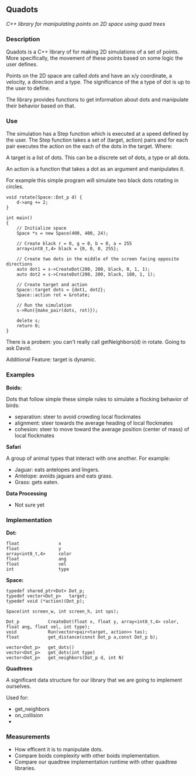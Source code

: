 ## Quadots
*C++ library for manipulating points on 2D space using quad trees*

### Description
Quadots is a C++ library of for making 2D simulations of a set of points. More specifically, the movement of these points based on some logic the user defines.

Points on the 2D space are called *dots* and have an x/y coordinate, a velocity, a direction and a type. The significance of the a type of dot is up to the user to define.

The library provides functions to get information about dots and manipulate their behavior based on that.

### Use
The simulation has a Step function which is executed at a speed defined by the user.
The Step function takes a set of (target, action) pairs and for each pair executes the action on the each of the dots in the target.
Where:

A target is a list of dots. This can be a discrete set of dots, a type or all dots.

An action is a function that takes a dot as an argument and manipulates it.

For example this simple program will simulate two black dots rotating in circles.
```
void rotate(Space::Dot_p d) {
    d->ang += 2;
}

int main()
{
    // Initialize space
    Space *s = new Space(400, 400, 24);

    // Create black r = 0, g = 0, b = 0, a = 255
    array<int8_t,4> black = {0, 0, 0, 255};

    // Create two dots in the middle of the screen facing opposite directions
    auto dot1 = s->CreateDot(200, 200, black, 0, 1, 1);
    auto dot2 = s->CreateDot(200, 200, black, 180, 1, 1);

    // Create target and action
    Space::target dots = {dot1, dot2};
    Space::action rot = &rotate;

    // Run the simulation
    s->Run({make_pair(dots, rot)});

    delete s;
    return 0;
}
```

There is a probem: you can't really call getNeighbors(d) in rotate. Going to ask David.

Additional Feature: target is dynamic.

### Examples
**Boids:**

Dots that follow simple these simple rules to simulate a flocking behavior of birds:
* separation: steer to avoid crowding local flockmates
* alignment: steer towards the average heading of local flockmates
* cohesion: steer to move toward the average position (center of mass) of local flockmates

**Safari**

A group of animal types that interact with one another. For example:
* Jaguar: eats antelopes and lingers.
* Antelope: avoids jaguars and eats grass.
* Grass: gets eaten.

**Data Processing**

* Not sure yet

### Implementation

**Dot:**
```
float               x
float               y
array<int8_t,4>		color
float               ang
float               vel
int                 type
```

**Space:**
```
typedef shared_ptr<Dot> Dot_p;
typedef vector<Dot_p>   target;
typedef void (*action)(Dot_p);

Space(int screen_w, int screen_h, int sps);

Dot_p           CreateDot(float x, float y, array<int8_t,4> color, float ang, float vel, int type);
void            Run(vector<pair<target, action>> tas);
float           get_distance(const Dot_p a,const Dot_p b);

vector<Dot_p>   get_dots()
vector<Dot_p>   get_dots(int type)
vector<Dot_p>   get_neighbors(Dot_p d, int N)
```

**Quadtrees**

A significant data structure for our library that we are going to implement ourselves.

Used for:
* get_neighbors
* on_collision
* 

### Measurements
* How efficent it is to manipulate dots.
* Compare boids complexity with other boids implementation.
* Compare our quadtree implementation runtime with other quadtree libraries.
